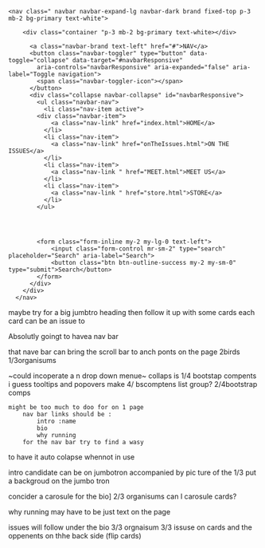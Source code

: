     <nav class=" navbar navbar-expand-lg navbar-dark brand fixed-top p-3 mb-2 bg-primary text-white">

        <div class="container "p-3 mb-2 bg-primary text-white></div>

          <a class="navbar-brand text-left" href="#">NAV</a>
          <button class="navbar-toggler" type="button" data-toggle="collapse" data-target="#navbarResponsive"
            aria-controls="navbarResponsive" aria-expanded="false" aria-label="Toggle navigation">
            <span class="navbar-toggler-icon"></span>
          </button>
          <div class="collapse navbar-collapse" id="navbarResponsive">
            <ul class="navbar-nav">
              <li class="nav-item active">
            <div class="navbar-item">
                <a class="nav-link" href="index.html">HOME</a>
              </li>
              <li class="nav-item">
                <a class="nav-link" href="onTheIssues.html">ON THE ISSUES</a>
              </li>
              <li class="nav-item">
                <a class="nav-link " href="MEET.html">MEET US</a>
              </li>
              <li class="nav-item">
                <a class="nav-link " href="store.html">STORE</a>
              </li>
            </ul>




            <form class="form-inline my-2 my-lg-0 text-left">
                <input class="form-control mr-sm-2" type="search" placeholder="Search" aria-label="Search">
                <button class="btn btn-outline-success my-2 my-sm-0" type="submit">Search</button>
            </form>
          </div>
        </div>
      </nav>



     









maybe try for a big jumbtro heading 
then follow it up with some cards 
each card can be an issue to 


Absolutly goingt to havea nav bar 

that nave bar  can bring the scroll bar to anch ponts on the page 2birds    1/3organisums

~could incoperate a n drop down menue~
        collaps is 1/4 bootstap compents            i guess tooltips and popovers make 4/ bscomptens
        list group? 2/4bootstrap comps

    might be too much to doo for on 1 page
        nav bar links should be : 
            intro :name
            bio
            why running
        for the nav bar try to find a wasy 
        
to have it auto colapse whennot in use
            

                                    

intro candidate can be on jumbotron 
    accompanied by pic ture of the 1/3
    put a backgroud on the jumbo tron

concider a carosule for the bio]    2/3 organisums
    can I carosule cards?

why running
     may have to be  just text on the page 

issues will follow under the bio        3/3 orgnaisum 
    3/3 issuse on cards and the oppenents on thhe back side (flip cards)

